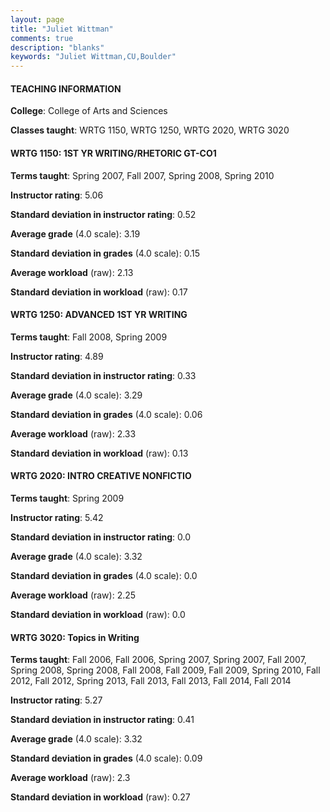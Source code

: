 ```yaml
---
layout: page
title: "Juliet Wittman" 
comments: true
description: "blanks"
keywords: "Juliet Wittman,CU,Boulder"
---
```

<head>
<script src="https://ajax.googleapis.com/ajax/libs/jquery/2.1.3/jquery.min.js"></script>
<script src="https://dl.dropboxusercontent.com/s/pc42nxpaw1ea4o9/highcharts.js?dl=0"></script>
<!-- <script src="../assets/js/highcharts.js"></script> -->
<style type="text/css">@font-face {
	font-family: "Bebas Neue";
	src: url(https://www.filehosting.org/file/details/544349/BebasNeue Regular.otf) format("opentype");
	}
	h1.Bebas { 
		font-family: "Bebas Neue", Verdana, Tahoma;
	}
</style>
</head>
	   
#### TEACHING INFORMATION

**College**: College of Arts and Sciences

**Classes taught**: WRTG 1150, WRTG 1250, WRTG 2020, WRTG 3020

#### WRTG 1150: 1ST YR WRITING/RHETORIC GT-CO1

**Terms taught**: Spring 2007, Fall 2007, Spring 2008, Spring 2010

**Instructor rating**: 5.06

**Standard deviation in instructor rating**: 0.52

**Average grade** (4.0 scale): 3.19

**Standard deviation in grades** (4.0 scale): 0.15

**Average workload** (raw): 2.13

**Standard deviation in workload** (raw): 0.17

#### WRTG 1250: ADVANCED 1ST YR WRITING

**Terms taught**: Fall 2008, Spring 2009

**Instructor rating**: 4.89

**Standard deviation in instructor rating**: 0.33

**Average grade** (4.0 scale): 3.29

**Standard deviation in grades** (4.0 scale): 0.06

**Average workload** (raw): 2.33

**Standard deviation in workload** (raw): 0.13

#### WRTG 2020: INTRO CREATIVE NONFICTIO

**Terms taught**: Spring 2009

**Instructor rating**: 5.42

**Standard deviation in instructor rating**: 0.0

**Average grade** (4.0 scale): 3.32

**Standard deviation in grades** (4.0 scale): 0.0

**Average workload** (raw): 2.25

**Standard deviation in workload** (raw): 0.0

#### WRTG 3020: Topics in Writing

**Terms taught**: Fall 2006, Fall 2006, Spring 2007, Spring 2007, Fall 2007, Spring 2008, Spring 2008, Fall 2008, Fall 2009, Fall 2009, Spring 2010, Fall 2012, Fall 2012, Spring 2013, Fall 2013, Fall 2013, Fall 2014, Fall 2014

**Instructor rating**: 5.27

**Standard deviation in instructor rating**: 0.41

**Average grade** (4.0 scale): 3.32

**Standard deviation in grades** (4.0 scale): 0.09

**Average workload** (raw): 2.3

**Standard deviation in workload** (raw): 0.27


